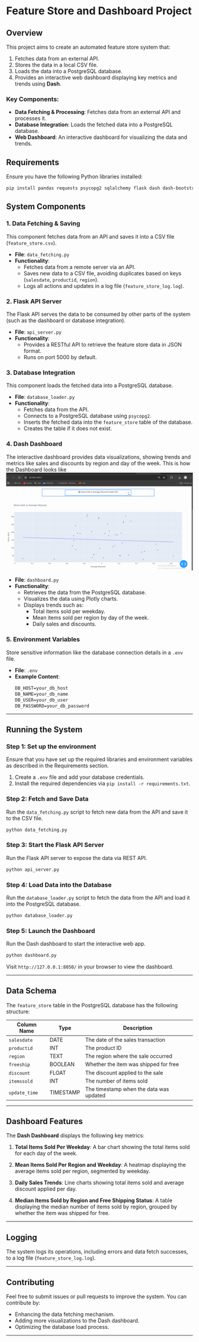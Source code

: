 
# Feature Store and Dashboard Project

## Overview

This project aims to create an automated feature store system that:
1. Fetches data from an external API.
2. Stores the data in a local CSV file.
3. Loads the data into a PostgreSQL database.
4. Provides an interactive web dashboard displaying key metrics and trends using **Dash**.

### Key Components:
- **Data Fetching & Processing**: Fetches data from an external API and processes it.
- **Database Integration**: Loads the fetched data into a PostgreSQL database.
- **Web Dashboard**: An interactive dashboard for visualizing the data and trends.

## Requirements

Ensure you have the following Python libraries installed:

```bash
pip install pandas requests psycopg2 sqlalchemy flask dash dash-bootstrap-components plotly python-dotenv schedule
```

## System Components

### 1. **Data Fetching & Saving**
This component fetches data from an API and saves it into a CSV file (`feature_store.csv`).

- **File**: `data_fetching.py`
- **Functionality**:
  - Fetches data from a remote server via an API.
  - Saves new data to a CSV file, avoiding duplicates based on keys (`salesdate`, `productid`, `region`).
  - Logs all actions and updates in a log file (`feature_store_log.log`).

### 2. **Flask API Server**
The Flask API serves the data to be consumed by other parts of the system (such as the dashboard or database integration).

- **File**: `api_server.py`
- **Functionality**:
  - Provides a RESTful API to retrieve the feature store data in JSON format.
  - Runs on port 5000 by default.

### 3. **Database Integration**
This component loads the fetched data into a PostgreSQL database.

- **File**: `database_loader.py`
- **Functionality**:
  - Fetches data from the API.
  - Connects to a PostgreSQL database using `psycopg2`.
  - Inserts the fetched data into the `feature_store` table of the database.
  - Creates the table if it does not exist.

### 4. **Dash Dashboard**
The interactive dashboard provides data visualizations, showing trends and metrics like sales and discounts by region and day of the week.
This is how the Dashboard looks like ![Dashboard Demo](dashboard-demo.gif)

- **File**: `dashboard.py`
- **Functionality**:
  - Retrieves the data from the PostgreSQL database.
  - Visualizes the data using Plotly charts.
  - Displays trends such as:
    - Total items sold per weekday.
    - Mean items sold per region by day of the week.
    - Daily sales and discounts.

### 5. **Environment Variables**
Store sensitive information like the database connection details in a `.env` file.

- **File**: `.env`
- **Example Content**:
  ```
  DB_HOST=your_db_host
  DB_NAME=your_db_name
  DB_USER=your_db_user
  DB_PASSWORD=your_db_password
  ```

---

## Running the System

### Step 1: Set up the environment
Ensure that you have set up the required libraries and environment variables as described in the Requirements section.

1. Create a `.env` file and add your database credentials.
2. Install the required dependencies via `pip install -r requirements.txt`.

### Step 2: Fetch and Save Data
Run the `data_fetching.py` script to fetch new data from the API and save it to the CSV file.

```bash
python data_fetching.py
```

### Step 3: Start the Flask API Server
Run the Flask API server to expose the data via REST API.

```bash
python api_server.py
```

### Step 4: Load Data into the Database
Run the `database_loader.py` script to fetch the data from the API and load it into the PostgreSQL database.

```bash
python database_loader.py
```

### Step 5: Launch the Dashboard
Run the Dash dashboard to start the interactive web app.

```bash
python dashboard.py
```

Visit `http://127.0.0.1:8050/` in your browser to view the dashboard.

---

## Data Schema

The `feature_store` table in the PostgreSQL database has the following structure:

| Column Name  | Type      | Description                                  |
|--------------|-----------|----------------------------------------------|
| `salesdate`  | DATE      | The date of the sales transaction            |
| `productid`  | INT       | The product ID                              |
| `region`     | TEXT      | The region where the sale occurred           |
| `freeship`   | BOOLEAN   | Whether the item was shipped for free        |
| `discount`   | FLOAT     | The discount applied to the sale             |
| `itemssold`  | INT       | The number of items sold                     |
| `update_time`| TIMESTAMP | The timestamp when the data was updated      |

---

## Dashboard Features

The **Dash Dashboard** displays the following key metrics:

1. **Total Items Sold Per Weekday**:
   A bar chart showing the total items sold for each day of the week.

2. **Mean Items Sold Per Region and Weekday**:
   A heatmap displaying the average items sold per region, segmented by weekday.

3. **Daily Sales Trends**:
   Line charts showing total items sold and average discount applied per day.

4. **Median Items Sold by Region and Free Shipping Status**:
   A table displaying the median number of items sold by region, grouped by whether the item was shipped for free.

---

## Logging

The system logs its operations, including errors and data fetch successes, to a log file (`feature_store_log.log`).

---

## Contributing

Feel free to submit issues or pull requests to improve the system. You can contribute by:

- Enhancing the data fetching mechanism.
- Adding more visualizations to the Dash dashboard.
- Optimizing the database load process.

---


